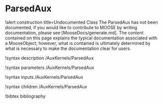<!-- MOOSE Documentation Stub: Remove this when content is added. -->

# ParsedAux

!alert construction title=Undocumented Class
The ParsedAux has not been documented, if you would like to contribute to MOOSE by
writing documentation, please see [MooseDocs/generate.md]. The content contained on this page explains
the typical documentation associated with a MooseObject; however, what is contained is ultimately
determined by what is necessary to make the documentation clear for users.

!syntax description /AuxKernels/ParsedAux

!syntax parameters /AuxKernels/ParsedAux

!syntax inputs /AuxKernels/ParsedAux

!syntax children /AuxKernels/ParsedAux

!bibtex bibliography
